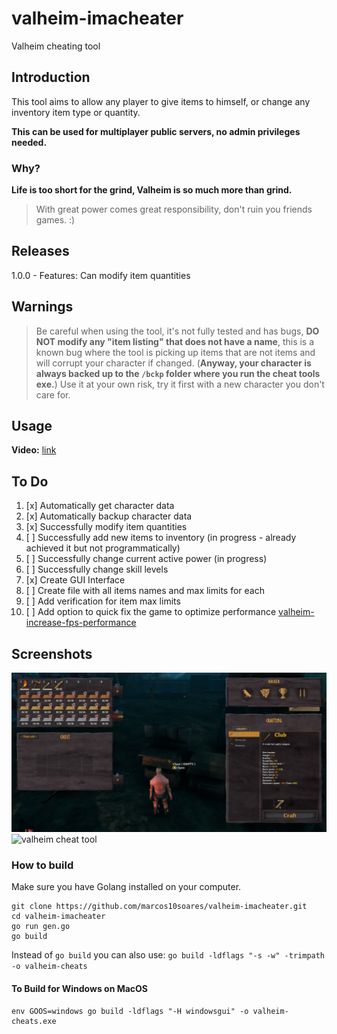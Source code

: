 # valheim-imacheater
Valheim cheating tool

## Introduction
This tool aims to allow any player to give items to himself, or change any inventory item type or quantity.

**This can be used for multiplayer public servers, no admin privileges needed.**

### Why?
**Life is too short for the grind, Valheim is so much more than grind.**

> With great power comes great responsibility, don't ruin you friends games. :)


## Releases
1.0.0 - Features: Can modify item quantities

## Warnings
> Be careful when using the tool, it's not fully tested and has bugs, **DO NOT modify any "item listing" that does not have a name**, this is a known bug where the tool is picking up items that are not items and will corrupt your character if changed. (**Anyway, your character is always backed up to the `/bckp` folder where you run the cheat tools exe.**)
> Use it at your own risk, try it first with a new character you don't care for.

## Usage

**Video:** [link](http://recordit.co/YoYBGWod7G)

## To Do
1. [x] Automatically get character data
1. [x] Automatically backup character data
1. [x] Successfully modify item quantities
1. [ ] Successfully add new items to inventory  (in progress - already achieved it but not programmatically)
1. [ ] Successfully change current active power (in progress)
1. [ ] Successfully change skill levels
1. [x] Create GUI Interface
1. [ ] Create file with all items names and max limits for each
1. [ ] Add verification for item max limits
1. [ ] Add option to quick fix the game to optimize performance [valheim-increase-fps-performance](https://www.pcgamer.com/valheim-increase-fps-performance/)

## Screenshots

![modified item quantities](https://github.com/marcos10soares/valheim-imacheater/blob/main/readme-img/1.jpg?raw=true)
![valheim cheat tool](https://github.com/marcos10soares/valheim-imacheater/blob/main/readme-img/demo.gif?raw=true)



### How to build

Make sure you have Golang installed on your computer.

```
git clone https://github.com/marcos10soares/valheim-imacheater.git
cd valheim-imacheater
go run gen.go
go build
```

Instead of `go build` you can also use: `go build -ldflags "-s -w" -trimpath -o valheim-cheats`

#### To Build for Windows on MacOS
```
env GOOS=windows go build -ldflags "-H windowsgui" -o valheim-cheats.exe
```


